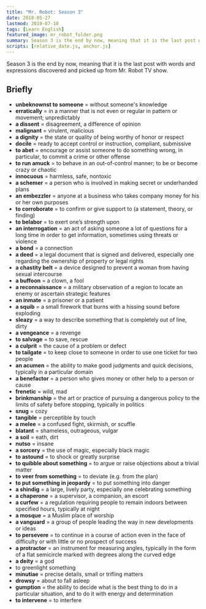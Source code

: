 ```yaml
---
title: "Mr. Robot: Season 3"
date: 2018-05-27
lastmod: 2019-07-10
tags: [Learn English]
featured_image: mr_robot_folder.png
summary: Season 3 is the end by now, meaning that it is the last post with words and expressions discovered and picked up from Mr. Robot TV show.
scripts: [relative_date.js, anchor.js]
---
```


Season 3 is the end by now, meaning that it is the last post with words and expressions discovered and picked up from Mr. Robot TV show.

## Briefly

- **unbeknownst to someone** = without someone's knowledge
- **erratically** = in a manner that is not even or regular in pattern or movement; unpredictably
- **a dissent** = disagreement, a difference of opinion
- **malignant** = virulent, malicious
- **a dignity** = the state or quality of being worthy of honor or respect
- **docile** = ready to accept control or instruction, compliant, submissive
- **to abet** = encourage or assist someone to do something wrong, in particular, to commit a crime or other offense
- **to run amuck** = to behave in an out-of-control manner; to be or become crazy or chaotic
- **innocuous** = harmless, safe, nontoxic
- **a schemer** = a person who is involved in making secret or underhanded plans
- **an embezzler** = anyone at a business who takes company money for his or her own purposes
- **to corroborate** = to confirm or give support to (a statement, theory, or finding)
- **to belabor** = to exert one’s strength upon
- **an interrogation** = an act of asking someone a lot of questions for a long time in order to get information, sometimes using threats or violence
- **a bond** = a connection
- **a deed** = a legal document that is signed and delivered, especially one regarding the ownership of property or legal rights
- **a chastity belt** = a device designed to prevent a woman from having sexual intercourse
- **a buffoon** = a clown, a fool
- **a reconnaissance** = a military observation of a region to locate an enemy or ascertain strategic features
- **an inmate** = a prisoner or a patient
- **a squib** = a small firework that burns with a hissing sound before exploding
- **sleazy** = a way to describe something that is completely out of line, dirty
- **a vengeance** = a revenge
- **to salvage** = to save, rescue
- **a culprit** = the cause of a problem or defect
- **to tailgate** = to keep close to someone in order to use one ticket for two people
- **an acumen** = the ability to make good judgments and quick decisions, typically in a particular domain
- **a benefactor** = a person who gives money or other help to a person or cause
- **frenetic** = wild, mad
- **brinkmanship** = the art or practice of pursuing a dangerous policy to the limits of safety before stopping, typically in politics
- **snug** = cozy
- **tangible** = perceptible by touch
- **a melee** = a confused fight, skirmish, or scuffle
- **blatant** = shameless, outrageous, vulgar
- **a soil** = eath, dirt
- **nutso** = insane
- **a sorcery** = the use of magic, especially black magic
- **to astound** = to shock or greatly surprise
- **to quibble about something** = to argue or raise objections about a trivial matter
- **to veer from something** = to deviate (e.g. from the plan)
- **to put something in jeopardy** = to put something into danger
- **a shindig** = a large, lively party, especially one celebrating something
- **a chaperone** = a supervisor, a companion, an escort
- **a curfew** = a regulation requiring people to remain indoors between specified hours, typically at night
- **a mosque** = a Muslim place of worship
- **a vanguard** = a group of people leading the way in new developments or ideas
- **to persevere** = to continue in a course of action even in the face of difficulty or with little or no prospect of success
- **a protractor** = an instrument for measuring angles, typically in the form of a flat semicircle marked with degrees along the curved edge
- **a deity** = a god
- to greenlight something
- **minutiae** = precise details, small or trifling matters
- **drowsy** = about to fall asleep
- **gumption** = the ability to decide what is the best thing to do in a particular situation, and to do it with energy and determination
- **to intervene** = to interfere